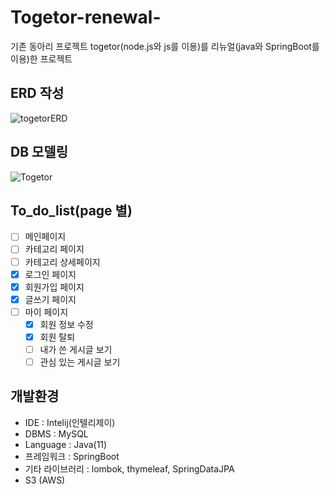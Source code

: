 # Togetor-renewal-
기존 동아리 프로젝트 togetor(node.js와 js를 이용)를 리뉴얼(java와 SpringBoot를 이용)한 프로젝트

## ERD 작성
![togetorERD](https://user-images.githubusercontent.com/59406944/157607478-6cf42ae4-1d0d-458a-a509-9fddc33d4cea.png)

## DB 모델링
![Togetor](https://user-images.githubusercontent.com/59406944/157575841-72d87ada-c2aa-437b-964f-74e6e583d011.png)

## To_do_list(page 별)
- [ ] 메인페이지
- [ ] 카테고리 페이지
- [ ] 카테고리 상세페이지
- [X] 로그인 페이지
- [X] 회원가입 페이지
- [X] 글쓰기 페이지
- [ ] 마이 페이지
  - [X] 회원 정보 수정
  - [X] 회원 탈퇴
  - [ ] 내가 쓴 게시글 보기
  - [ ] 관심 있는 게시글 보기

## 개발환경
* IDE : Intelij(인텔리제이)
* DBMS : MySQL
* Language : Java(11)
* 프레임워크 : SpringBoot
* 기타 라이브러리 : lombok, thymeleaf, SpringDataJPA
* S3 (AWS)

